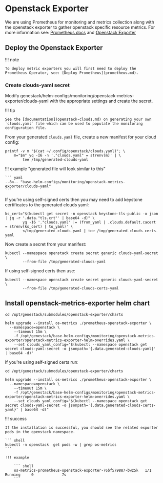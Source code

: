 # Openstack Exporter

We are using Prometheus for monitoring and metrics collection along with the openstack exporter to gather openstack specific resource metrics.
For more information see: [Prometheus docs](https://prometheus.io) and [Openstack Exporter](https://github.com/openstack-exporter/openstack-exporter)

## Deploy the Openstack Exporter

!!! note

    To deploy metric exporters you will first need to deploy the Prometheus Operator, see: [Deploy Prometheus](prometheus.md).

### Create clouds-yaml secret

Modify genestack/helm-configs/monitoring/openstack-metrics-exporter/clouds-yaml with the appropriate settings and create the secret.

!!! tip

    See the [documentation](openstack-clouds.md) on generating your own `clouds.yaml` file which can be used to populate the monitoring configuration file.

From your generated `clouds.yaml` file, create a new manifest for your cloud config:

``` shell
printf -v m "$(cat ~/.config/openstack/clouds.yaml)"; \
    m="$m" yq -I6 -n '."clouds.yaml" = strenv(m)' | \
        tee /tmp/generated-clouds-yaml
```

!!! example "generated file will look similar to this"

    ``` yaml
    --8<-- "base-helm-configs/monitoring/openstack-metrics-exporter/clouds-yaml"
    ```

If you're using self-signed certs then you may need to add keystone certificates to the generated clouds yaml:

``` shell
ks_cert="$(kubectl get secret -n openstack keystone-tls-public -o json | jq -r '.data."tls.crt"' | base64 -d)" \
        yq -I6 '."clouds.yaml" |= (from_yaml | .clouds.default.cacert = strenv(ks_cert) | to_yaml)' \
        </tmp/generated-clouds-yaml | tee /tmp/generated-clouds-certs-yaml
```

Now create a secret from your manifest:

``` shell
kubectl --namespace openstack create secret generic clouds-yaml-secret \
        --from-file /tmp/generated-clouds-yaml
```

If using self-signed certs then use:

``` shell
kubectl --namespace openstack create secret generic clouds-yaml-secret \
        --from-file /tmp/generated-clouds-certs-yaml
```

## Install openstack-metrics-exporter helm chart

``` shell
cd /opt/genestack/submodules/openstack-exporter/charts

helm upgrade --install os-metrics ./prometheus-openstack-exporter \
  --namespace=openstack \
    --timeout 15m \
    -f /opt/genestack/base-helm-configs/monitoring/openstack-metrics-exporter/openstack-metrics-exporter-helm-overrides.yaml \
    --set clouds_yaml_config="$(kubectl --namespace openstack get secret clouds-yaml-secret -o jsonpath='{.data.generated-clouds-yaml}' | base64 -d)"
```

If you're using self-signed certs run:

``` shell
cd /opt/genestack/submodules/openstack-exporter/charts

helm upgrade --install os-metrics ./prometheus-openstack-exporter \
  --namespace=openstack \
    --timeout 15m \
    -f /opt/genestack/base-helm-configs/monitoring/openstack-metrics-exporter/openstack-metrics-exporter-helm-overrides.yaml \
    --set clouds_yaml_config="$(kubectl --namespace openstack get secret clouds-yaml-secret -o jsonpath='{.data.generated-clouds-certs-yaml}' | base64 -d)"
```

!!! success

    If the installation is successful, you should see the related exporter pods in the openstack namespace.

    ``` shell
    kubectl -n openstack  get pods -w | grep os-metrics
    ```

    !!! example

        ``` shell
        os-metrics-prometheus-openstack-exporter-76bf579887-bwz5k   1/1     Running     0             7s
        ```
